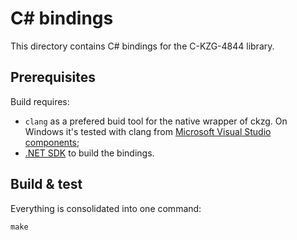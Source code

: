# C# bindings

This directory contains C# bindings for the C-KZG-4844 library.

## Prerequisites

Build requires:
- `clang` as a prefered buid tool for the native wrapper of ckzg. On Windows it's tested with clang from [Microsoft Visual Studio components](https://learn.microsoft.com/en-us/cpp/build/clang-support-msbuild?view=msvc-170);
- [.NET SDK](https://dotnet.microsoft.com/en-us/download) to build the bindings.

## Build & test

Everything is consolidated into one command:
```
make
```
